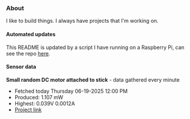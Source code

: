 ### About
I like to build things. I always have projects that I'm working on.

#### Automated updates
This README is updated by a script I have running on a Raspberry Pi, can see the repo [here](https://github.com/jdc-cunningham/raspi-git-repo-updater).

#### Sensor data


**Small random DC motor attached to stick** - data gathered every minute
- Fetched today Thursday 06-19-2025 12:00 PM
- Produced: 1.107 mW
- Highest: 0.039V 0.0012A
- [Project link](https://github.com/jdc-cunningham/turbine-raspi)